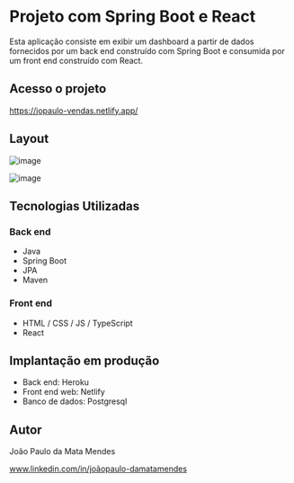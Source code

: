 # Projeto com Spring Boot e React

Esta aplicação consiste em exibir um dashboard a partir de dados fornecidos por um back end construído com Spring Boot e consumida por um front end construído com React.

## Acesso o projeto
https://jopaulo-vendas.netlify.app/

## Layout
![image](https://user-images.githubusercontent.com/29907185/117548997-58285100-b00e-11eb-8a62-6924b16b53c8.png)

![image](https://user-images.githubusercontent.com/29907185/117549015-73935c00-b00e-11eb-967d-2103b704b9fb.png)

## Tecnologias Utilizadas

### Back end
- Java
- Spring Boot
- JPA
- Maven

### Front end
- HTML / CSS / JS / TypeScript
- React

## Implantação em produção
- Back end: Heroku
- Front end web: Netlify
- Banco de dados: Postgresql  

## Autor
João Paulo da Mata Mendes

www.linkedin.com/in/joãopaulo-damatamendes
